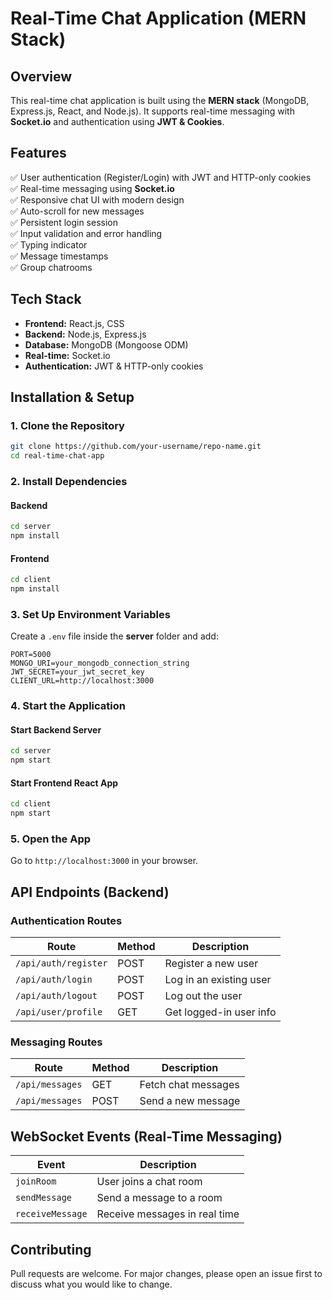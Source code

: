 # Real-Time Chat Application (MERN Stack)

## Overview
This real-time chat application is built using the **MERN stack** (MongoDB, Express.js, React, and Node.js). It supports real-time messaging with **Socket.io** and authentication using **JWT & Cookies**.

## Features
✅ User authentication (Register/Login) with JWT and HTTP-only cookies  
✅ Real-time messaging using **Socket.io**  
✅ Responsive chat UI with modern design  
✅ Auto-scroll for new messages  
✅ Persistent login session  
✅ Input validation and error handling  
✅ Typing indicator  
✅ Message timestamps  
✅ Group chatrooms  

## Tech Stack
- **Frontend:** React.js, CSS
- **Backend:** Node.js, Express.js
- **Database:** MongoDB (Mongoose ODM)
- **Real-time:** Socket.io
- **Authentication:** JWT & HTTP-only cookies

## Installation & Setup
### **1. Clone the Repository**
```bash
git clone https://github.com/your-username/repo-name.git
cd real-time-chat-app
```

### **2. Install Dependencies**
#### Backend
```bash
cd server
npm install
```
#### Frontend
```bash
cd client
npm install
```

### **3. Set Up Environment Variables**
Create a `.env` file inside the **server** folder and add:
```env
PORT=5000
MONGO_URI=your_mongodb_connection_string
JWT_SECRET=your_jwt_secret_key
CLIENT_URL=http://localhost:3000
```

### **4. Start the Application**
#### Start Backend Server
```bash
cd server
npm start
```
#### Start Frontend React App
```bash
cd client
npm start
```

### **5. Open the App**
Go to `http://localhost:3000` in your browser.

## API Endpoints (Backend)
### **Authentication Routes**
| Route | Method | Description |
|--------|--------|------------------|
| `/api/auth/register` | POST | Register a new user |
| `/api/auth/login` | POST | Log in an existing user |
| `/api/auth/logout` | POST | Log out the user |
| `/api/user/profile` | GET | Get logged-in user info |

### **Messaging Routes**
| Route | Method | Description |
|--------|--------|------------------|
| `/api/messages` | GET | Fetch chat messages |
| `/api/messages` | POST | Send a new message |

## WebSocket Events (Real-Time Messaging)
| Event | Description |
|--------|------------------|
| `joinRoom` | User joins a chat room |
| `sendMessage` | Send a message to a room |
| `receiveMessage` | Receive messages in real time |


## Contributing
Pull requests are welcome. For major changes, please open an issue first to discuss what you would like to change.



